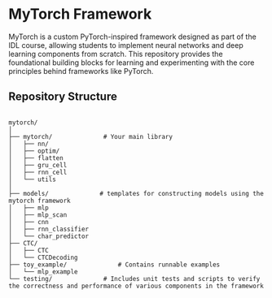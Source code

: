 # MyTorch Framework 

MyTorch is a custom PyTorch-inspired framework designed as part of the IDL course, allowing students to implement neural networks and deep learning components from scratch. This repository provides the foundational building blocks for learning and experimenting with the core principles behind frameworks like PyTorch.

## Repository Structure

```plaintext

mytorch/
│
├── mytorch/              # Your main library
│   ├── nn/
│   ├── optim/
│   ├── flatten
│   ├── gru_cell
│   ├── rnn_cell
│   └── utils
│
├── models/              # templates for constructing models using the mytorch framework           
│   ├── mlp
│   ├── mlp_scan
│   ├── cnn
│   ├── rnn_classifier
│   └── char_predictor
├── CTC/              
│   ├── CTC
│   └── CTCDecoding
├── toy_example/              # Contains runnable examples
│   └── mlp_example
└── testing/              # Includes unit tests and scripts to verify the correctness and performance of various components in the framework

    



